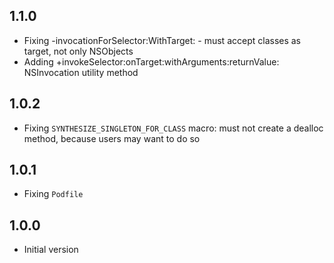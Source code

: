 1.1.0
-----

- Fixing -invocationForSelector:WithTarget: - must accept classes as target, not only NSObjects
- Adding +invokeSelector:onTarget:withArguments:returnValue: NSInvocation utility method

1.0.2
-----

- Fixing `SYNTHESIZE_SINGLETON_FOR_CLASS` macro: must not create a dealloc method, because users may want to do so

1.0.1
-----

- Fixing `Podfile`

1.0.0
-----

- Initial version
